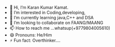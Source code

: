 - 👋 Hi, I’m Karan Kumar Kamat.
- 👀 I’m interested in Coding,developing,
- 🌱 I’m currently learning java,C++ and DSA
- 💞️ I’m looking to collaborate on FAANG/MAANG
- 📫 How to reach me ...whatsup(+9779804005610)
- 😄 Pronouns: He/Him
- ⚡ Fun fact: Overthinker....

<!---
redcoder-008/redcoder-008 is a ✨ special ✨ repository because its `README.md` (this file) appears on your GitHub profile.
You can click the Preview link to take a look at your changes.
--->
